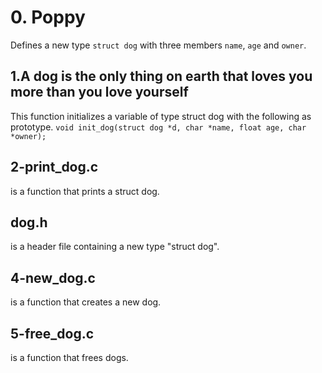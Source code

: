 # 0. Poppy
Defines a new type `struct dog` with three members `name`, `age` and `owner`.
## 1.A dog is the only thing on earth that loves you more than you love yourself
This function initializes a variable of type struct dog with the following
as prototype.
`void init_dog(struct dog *d, char *name, float age, char *owner);`

## 2-print_dog.c
is a function that prints a struct dog.

## dog.h
is a header file containing a new type "struct dog".

## 4-new_dog.c
is a function that creates a new dog.

## 5-free_dog.c
 is a function that frees dogs.
